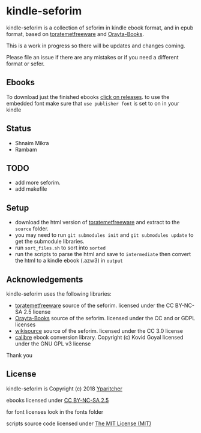 # kindle-seforim
kindle-seforim is a collection of seforim in kindle ebook format, and in epub format, based on [toratemetfreeware](http://www.toratemetfreeware.com) and [Orayta-Books](https://github.com/MosheWagner/Orayta-Books).

This is a work in progress so there will be updates and changes coming.

Please file an issue if there are any mistakes or if you need a different format or sefer.

## Ebooks
To download just the finished ebooks [click on releases](https://github.com/yparitcher/kindle-seforim/releases/latest). to use the embedded font make sure that `use publisher font` is set to on in your kindle

## Status
- Shnaim Mikra
- Rambam

## TODO
- add more seforim.
- add makefile

## Setup
- download the html version of [toratemetfreeware](http://www.toratemetfreeware.com/?dbases;1;) and extract to the `source` folder.
- you may need to run `git submodules init` and `git submodules update` to get the submodule libraries.
- run `sort_files.sh` to sort into `sorted`
- run the scripts to parse the html and save to `intermediate` then convert the html to a kindle ebook (.azw3) in `output`


## Acknowledgements
kindle-seforim uses the following libraries:

- [toratemetfreeware](http://www.toratemetfreeware.com) source of the seforim.
licensed under the CC BY-NC-SA 2.5 license
- [Orayta-Books](https://github.com/MosheWagner/Orayta-Books) source of the seforim.
licensed under the CC and or GDPL licenses
- [wikisource](https://he.wikisource.org) source of the seforim.
licensed under the CC 3.0 license
- [calibre](https://calibre-ebook.com/) ebook conversion library.
Copyright (c) Kovid Goyal
licensed under the GNU GPL v3 license

Thank you

## License
kindle-seforim is Copyright (c) 2018 [Yparitcher](https://github.com/yparitcher)

ebooks licensed under [CC BY-NC-SA 2.5](https://creativecommons.org/licenses/by-nc-sa/2.5/legalcode)

for font licenses look in the fonts folder

scripts source code licensed under [The MIT License (MIT)](http://opensource.org/licenses/mit-license.php)
